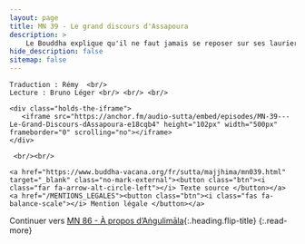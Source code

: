 ```yaml
---
layout: page
title: MN 39 - Le grand discours d'Assapoura
description: > 
    Le Bouddha explique qu'il ne faut jamais se reposer sur ses lauriers tant qu'on n'est pas devenu un arahant, avec un exposé de la voie graduelle. (42&nbsp;min)
hide_description: false
sitemap: false
---
```



<div class="center">

    Traduction : Rémy  <br/>
    Lecture : Bruno Léger <br/> <br/> <br/>

    <div class="holds-the-iframe">
       <iframe src="https://anchor.fm/audio-sutta/embed/episodes/MN-39---Le-Grand-Discours-dAssapoura-e18cqb4" height="102px" width="500px" frameborder="0" scrolling="no"></iframe>
    </div>
   
     <br/><br/>

    <a href="https://www.buddha-vacana.org/fr/sutta/majjhima/mn039.html" target="_blank" class="no-mark-external"><button class="btn"><i class="far fa-arrow-alt-circle-left"></i> Texte source </button></a>
    <a href="/MENTIONS_LEGALES"><button class="btn"><i class="fas fa-balance-scale"></i> Mention légale </button></a>

</div>

Continuer vers [MN 86 - À propos d’Aṅgulimāla](/MN86.md){:.heading.flip-title}
{:.read-more}
